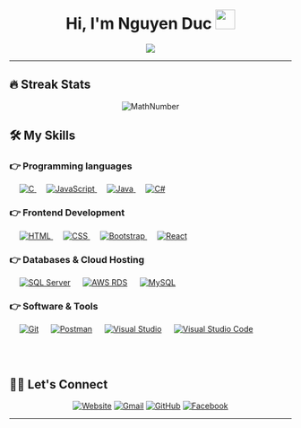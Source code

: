 <h1 align="center">Hi, I'm Nguyen Duc <img src="https://media.giphy.com/media/hvRJCLFzcasrR4ia7z/giphy.gif" width="35"></h1>
<p align="center">
  <a href="https://github.com/DenverCoder1/readme-typing-svg"><img src="https://readme-typing-svg.herokuapp.com?lines=Software+Engineering;Full+Stack+Web+Developer;Always%20learning%20new%20things&center=true&width=500&height=50"></a>
</p>
<hr/>

## 🔥 Streak Stats
<p align="center"><img src="https://github-readme-streak-stats.herokuapp.com?user=MathNumber&theme=tokyonight" alt="MathNumber" /></p>

## 🛠️ My Skills

### 👉 Programming languages

<p align="left"> 
  &emsp; 
  <a href="https://www.cprogramming.com/" target="_blank"> 
    <img alt="C" src="https://img.shields.io/badge/C%20-%232370ED.svg?logo=c&logoColor=white">
  </a> 
  &emsp;
  <a href="https://developer.mozilla.org/en-US/docs/Web/JavaScript" target="_blank"> 
     <img alt="JavaScript" src="https://img.shields.io/badge/JavaScript%20-%23F7DF1E.svg?logo=javascript&logoColor=black">
   </a>
  &emsp;
  <a href="https://www.java.com" target="_blank"> 
    <img alt="Java" src="https://img.shields.io/badge/Java-%23007396.svg?logo=java&logoColor=white">
  </a>
  &emsp;
  <a href="https://docs.microsoft.com/en-us/dotnet/csharp/" target="_blank"> 
    <img alt="C#" src="https://img.shields.io/badge/C%23-%23239120.svg?logo=csharp&logoColor=white">
  </a>
</p>

### 👉 Frontend Development
<p align="left"> 
  &emsp; 
  <a href="https://www.w3.org/html/" target="_blank"> 
   <img alt="HTML" src="https://img.shields.io/badge/HTML5%20-%23E34F26.svg?logo=html5&logoColor=white">
  </a>   
  &emsp;
  <a href="https://www.w3schools.com/css/" target="_blank">
    <img alt="CSS" src="https://img.shields.io/badge/CSS%20-%231572B6.svg?logo=css3&logoColor=white">
  </a> 
  &emsp;
  <a href="https://getbootstrap.com" target="_blank"> 
    <img alt="Bootstrap" src="https://img.shields.io/badge/Bootstrap-%23563D7C.svg?style=flat&logo=bootstrap&logoColor=white"/>
  </a>
  &emsp;
  <a href="https://reactjs.org/" target="_blank"> 
    <img alt="React" src="https://img.shields.io/badge/React-%2361DAFB.svg?logo=react&logoColor=black"/>
  </a>
</p>

### 👉 Databases & Cloud Hosting
<p align="left">
  &emsp;
    <a href="https://www.microsoft.com/en-us/sql-server/sql-server-downloads" target="_blank"><img alt="SQL Server" src="https://img.shields.io/badge/SQL%20Server-%234B8BBE.svg?style=flat&logo=microsoftsqlserver&logoColor=white"></a>
  &emsp;
    <a href="https://aws.amazon.com/rds/" target="_blank"><img alt="AWS RDS" src="https://img.shields.io/badge/AWS%20RDS-%23232F3E.svg?style=flat&logo=amazonaws&logoColor=white"></a>
  &emsp;
    <a href="https://www.mysql.com/"><img alt="MySQL" src="https://img.shields.io/badge/MySQL-%2300f.svg?style=flat&llogo=mysql&logoColor=white"></a>
</p>
  
### 👉 Software & Tools
 
<p>
  &emsp;
    <a href="#"><img alt="Git" src="https://img.shields.io/badge/Git%20-%23F05033.svg?logo=git&logoColor=white"></a>
  &emsp;
    <a href="#"><img alt="Postman" src="https://img.shields.io/badge/Postman-%23FF6C37.svg?style=flat&logo=postman&logoColor=white"></a>
  &emsp;
    <a href="#"><img alt="Visual Studio" src="https://img.shields.io/badge/Visual%20Studio-5C2D91.svg?style=flat&logo=visualstudio&logoColor=white"></a>
  &emsp;
    <a href="#"><img alt="Visual Studio Code" src="https://img.shields.io/badge/Visual%20Studio%20Code-0078d7.svg?logo=visual-studio-code&logoColor=white"></a>
</p>
<br/>
<br/>

## 🙋‍♀️ Let's Connect
<p align="center">
  <a href="https://personal2-0-murex.vercel.app/"><img src="https://img.icons8.com/bubbles/50/000000/web.png" alt="Website"/></a>
  <a href="mailto:ducpd82@gmail.com"><img src="https://img.icons8.com/bubbles/50/000000/gmail.png" alt="Gmail"/></a>
  <a href="https://github.com/MathNumber"><img src="https://img.icons8.com/bubbles/50/000000/github.png" alt="GitHub"/></a>
  <a href="https://www.facebook.com/profile.php?id=100009869267684"><img src="https://img.icons8.com/bubbles/50/000000/facebook-new.png" alt="Facebook"/></a>	
</p>

<hr/>
